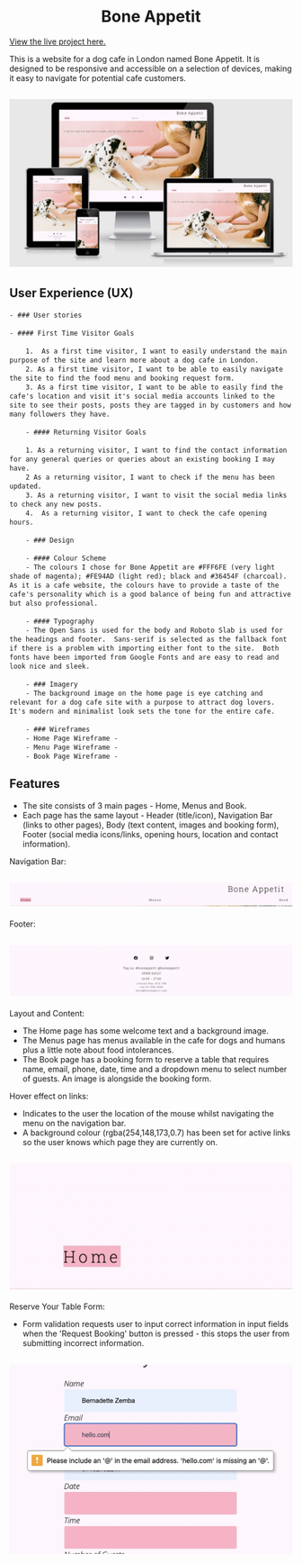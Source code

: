 <h1 align="center">Bone Appetit</h1>

[View the live project here.](https://bzemba87.github.io/bone-appetit/)

This is a website for a dog cafe in London named Bone Appetit.  It is designed to be responsive and accessible on a selection of devices, making it easy to navigate for potential cafe customers.

<h2 align="center"><img src="docs/images/am-i-responsive.jpg"></h2>

## User Experience (UX)

    - ### User stories

    - #### First Time Visitor Goals

        1.  As a first time visitor, I want to easily understand the main purpose of the site and learn more about a dog cafe in London.
        2. As a first time visitor, I want to be able to easily navigate the site to find the food menu and booking request form.
        3. As a first time visitor, I want to be able to easily find the cafe's location and visit it's social media accounts linked to the site to see their posts, posts they are tagged in by customers and how many followers they have.

        - #### Returning Visitor Goals

        1. As a returning visitor, I want to find the contact information for any general queries or queries about an existing booking I may have.
        2 As a returning visitor, I want to check if the menu has been updated.
        3. As a returning visitor, I want to visit the social media links to check any new posts.
        4.  As a returning visitor, I want to check the cafe opening hours.

        - ### Design

        - #### Colour Scheme
        - The colours I chose for Bone Appetit are #FFF6FE (very light shade of magenta); #FE94AD (light red); black and #36454F (charcoal).  As it is a cafe website, the colours have to provide a taste of the cafe's personality which is a good balance of being fun and attractive but also professional.  

        - #### Typography 
        - The Open Sans is used for the body and Roboto Slab is used for the headings and footer.  Sans-serif is selected as the fallback font if there is a problem with importing either font to the site.  Both fonts have been imported from Google Fonts and are easy to read and look nice and sleek.

        - ### Imagery
        - The background image on the home page is eye catching and relevant for a dog cafe site with a purpose to attract dog lovers.  It's modern and minimalist look sets the tone for the entire cafe.
        
        - ### Wireframes 
        - Home Page Wireframe - 
        - Menu Page Wireframe -
        - Book Page Wireframe - 

## Features 

- The site consists of 3 main pages - Home, Menus and Book.
- Each page has the same layout - Header (title/icon), Navigation Bar (links to other pages), Body (text content, images and booking form), Footer (social media icons/links, opening hours, location and contact information).

Navigation Bar:

<h2 align="center"><img src="docs/images/navigation-bar.jpg"></h2>

Footer:

<h2 align="center"><img src="docs/images/footer.jpg"></h2>

Layout and Content:

- The Home page has some welcome text and a background image.
- The Menus page has menus available in the cafe for dogs and humans plus a little note about food intolerances.
- The Book page has a booking form to reserve a table that requires name, email, phone, date, time and a dropdown menu to select number of guests.   An image is alongside the booking form.

Hover effect on links:

- Indicates to the user the location of the mouse whilst navigating the menu on the navigation bar.
- A background colour (rgba(254,148,173,0.7) has been set for active links so the user knows which page they are currently on.

<h2 align="center"><img src="docs/images/active-link.jpg"></h2>

Reserve Your Table Form:

- Form validation requests user to input correct information in input fields when the 'Request Booking' button is pressed - this stops the user from submitting incorrect information.  

<h2 align="center"><img src="docs/images/form-validation.jpg"></h2>











